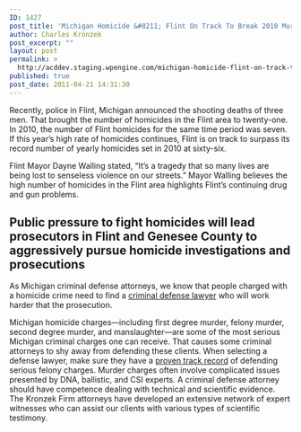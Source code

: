 ```yaml
---
ID: 1427
post_title: 'Michigan Homicide &#8211; Flint On Track To Break 2010 Murder High'
author: Charles Kronzek
post_excerpt: ""
layout: post
permalink: >
  http://acddev.staging.wpengine.com/michigan-homicide-flint-on-track-to-break-2010-murder-high.html
published: true
post_date: 2011-04-21 14:31:30
---
```

Recently, police in Flint, Michigan announced the shooting deaths of three men. That brought the number of homicides in the Flint area to twenty-one. In 2010, the number of Flint homicides for the same time period was seven. If this year’s high rate of homicides continues, Flint is on track to surpass its record number of yearly homicides set in 2010 at sixty-six.

Flint Mayor Dayne Walling stated, “It’s a tragedy that so many lives are being lost to senseless violence on our streets.” Mayor Walling believes the high number of homicides in the Flint area highlights Flint’s continuing drug and gun problems.

<h2>Public pressure to fight homicides will lead prosecutors in Flint and Genesee County to aggressively pursue homicide investigations and prosecutions</h2>

As Michigan criminal defense attorneys, we know that people charged with a homicide crime need to find a <a href="http://acddev.staging.wpengine.com/trial-attorneys.html">criminal defense lawyer</a> who will work harder that the prosecution.

Michigan homicide charges—including first degree murder, felony murder, second degree murder, and manslaughter—are some of the most serious Michigan criminal charges one can receive. That causes some criminal attorneys to shy away from defending these clients. When selecting a defense lawyer, make sure they have a <a href="http://acddev.staging.wpengine.com/proven-results.html">proven track record</a> of defending serious felony charges. Murder charges often involve complicated issues presented by DNA, ballistic, and CSI experts. A criminal defense attorney should have competence dealing with technical and scientific evidence. The Kronzek Firm attorneys have developed an extensive network of expert witnesses who can assist our clients with various types of scientific testimony.